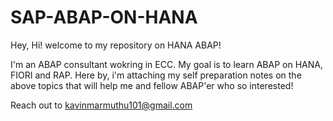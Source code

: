 # SAP-ABAP-ON-HANA
Hey, Hi! welcome to my repository on HANA ABAP!

I'm an ABAP consultant wokring in ECC. My goal is to learn ABAP on HANA, FIORI and RAP. 
Here by, i'm attaching my self preparation notes on the above topics that will help me and fellow ABAP'er who so interested!

Reach out to kavinmarmuthu101@gmail.com
